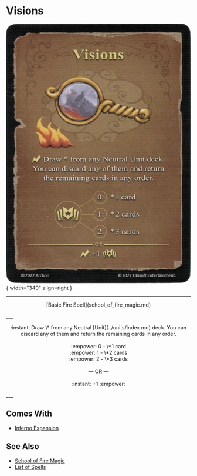 # Visions

![Visions](../assets/spells-visions.webp){ width="340" align=right }

___
<p style="text-align: center;" markdown>[Basic Fire Spell](school_of_fire_magic.md)</p>
___
<p style="text-align: center;" markdown>:instant: Draw \* from any Neutral [Unit](../units/index.md) deck. You can discard any of them and return the remaining cards in any order.<br><br>:empower: 0 - \*1 card<br>:empower: 1 - \*2 cards<br>:empower: 2 - \*3 cards<br><br>— OR —<br><br>:instant: +1 :empower:</p>
___


## Comes With

- [Inferno Expansion](../content.md)


## See Also

- [School of Fire Magic](school_of_fire_magic.md)
- [List of Spells](index.md)
